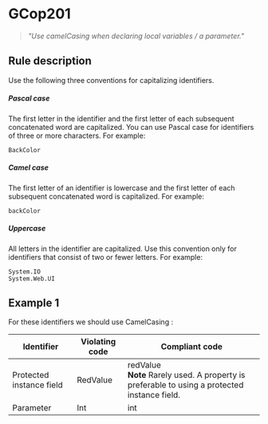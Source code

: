 # GCop201

> *"Use camelCasing when declaring local variables / a parameter."*


## Rule description

Use the following three conventions for capitalizing identifiers.

##### Pascal case

The first letter in the identifier and the first letter of each subsequent concatenated word are capitalized. You can use Pascal case for identifiers of three or more characters. For example:
```
BackColor
```
##### Camel case

The first letter of an identifier is lowercase and the first letter of each subsequent concatenated word is capitalized. For example:
```
backColor
```
##### Uppercase

All letters in the identifier are capitalized. Use this convention only for identifiers that consist of two or fewer letters. For example:
```
System.IO
System.Web.UI
```

## Example 1

For these identifiers we should use CamelCasing :


|Identifier|Violating code|Compliant code|
|---|---|---|
| Protected instance field|RedValue|redValue <br> **Note**   Rarely used. A property is preferable to using a protected instance field.|
| Parameter|Int|int|
 
